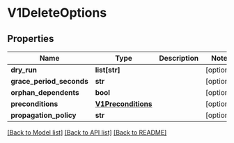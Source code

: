 # V1DeleteOptions

## Properties
Name | Type | Description | Notes
------------ | ------------- | ------------- | -------------
**dry_run** | **list[str]** |  | [optional] 
**grace_period_seconds** | **str** |  | [optional] 
**orphan_dependents** | **bool** |  | [optional] 
**preconditions** | [**V1Preconditions**](V1Preconditions.md) |  | [optional] 
**propagation_policy** | **str** |  | [optional] 

[[Back to Model list]](../README.md#documentation-for-models) [[Back to API list]](../README.md#documentation-for-api-endpoints) [[Back to README]](../README.md)


